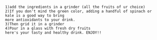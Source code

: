     1)add the ingredients in a grinder (all the fruits of ur choice)
    2)If you don't mind the green color, adding a handful of spinach or kale is a good way to bring
    more antioxidants to your drink. 
    3)Then grid it in a grinder 
    4)Pour in a glass with fresh dry fruits 
    here's your tasty and healthy drink. ENJOY!!